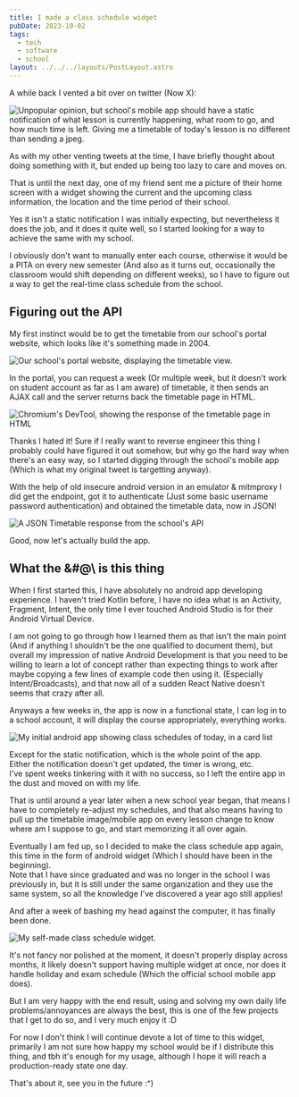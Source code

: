 ```yaml
---
title: I made a class schedule widget
pubDate: 2023-10-02
tags:
  - tech
  - software
  - school
layout: ../../../layouts/PostLayout.astro
---
```

A while back I vented a bit over on twitter (Now X):

![Unpopular opinion, but school's mobile app should have a static notification of what lesson is currently happening, what room to go, and how much time is left. Giving me a timetable of today's lesson is no different than sending a jpeg.](twt.png)

As with my other venting tweets at the time, I have briefly thought about doing something with it, but ended up being too lazy to care and moves on.

That is until the next day, one of my friend sent me a picture of their home screen with a widget showing the current and the upcoming class information, the location and the time period of their school.

Yes it isn't a static notification I was initially expecting, but nevertheless it does the job, and it does it quite well, so I started looking for a way to achieve the same with my school.

I obviously don't want to manually enter each course, otherwise it would be a PITA on every new semester (And also as it turns out, occasionally the classroom would shift depending on different weeks), so I have to figure out a way to get the real-time class schedule from the school.

## Figuring out the API
My first instinct would be to get the timetable from our school's portal website, which looks like it's something made in 2004.

![Our school's portal website, displaying the timetable view.](portal1.png)

In the portal, you can request a week (Or multiple week, but it doesn't work on student account as far as I am aware) of timetable, it then sends an AJAX call and the server returns back the timetable page in HTML.

![Chromium's DevTool, showing the response of the timetable page in HTML](portal2.png)

Thanks I hated it! Sure if I really want to reverse engineer this thing I probably could have figured it out somehow, but why go the hard way when there's an easy way, so I started digging through the school's mobile app (Which is what my original tweet is targetting anyway).

With the help of old insecure android version in an emulator & mitmproxy I did get the endpoint, got it to authenticate (Just some basic username password authentication) and obtained the timetable data, now in JSON!

![A JSON Timetable response from the school's API](ttjson.png)

Good, now let's actually build the app.

## What the &#@\ is this thing
When I first started this, I have absolutely no android app developing experience. I haven't tried Kotlin before, I have no idea what is an Activity, Fragment, Intent, the only time I ever touched Android Studio is for their Android Virtual Device.

I am not going to go through how I learned them as that isn't the main point (And if anything I shouldn't be the one qualified to document them), but overall my impression of native Android Development is that you need to be willing to learn a lot of concept rather than expecting things to work after maybe copying a few lines of example code then using it. (Especially Intent/Broadcasts), and that now all of a sudden React Native doesn't seems that crazy after all.

Anyways a few weeks in, the app is now in a functional state, I can log in to a school account, it will display the course appropriately, everything works.

![My initial android app showing class schedules of today, in a card list](oldwidget.png)

Except for the static notification, which is the whole point of the app.  
Either the notification doesn't get updated, the timer is wrong, etc.  
I've spent weeks tinkering with it with no success, so I left the entire app in the dust and moved on with my life.

That is until around a year later when a new school year began, that means I have to completely re-adjust my schedules, and that also means having to pull up the timetable image/mobile app on every lesson change to know where am I suppose to go, and start memorizing it all over again.

Eventually I am fed up, so I decided to make the class schedule app again, this time in the form of android widget (Which I should have been in the beginning).  
Note that I have since graduated and was no longer in the school I was previously in, but it is still under the same organization and they use the same system, so all the knowledge I've discovered a year ago still applies!

And after a week of bashing my head against the computer, it has finally been done.

![My self-made class schedule widget.](widget.png)

It's not fancy nor polished at the moment, it doesn't properly display across months, it likely doesn't support having multiple widget at once, nor does it handle holiday and exam schedule (Which the official school mobile app does).

But I am very happy with the end result, using and solving my own daily life problems/annoyances are always the best, this is one of the few projects that I get to do so, and I very much enjoy it :D

For now I don't think I will continue devote a lot of time to this widget, primarily I am not sure how happy my school would be if I distribute this thing, and tbh it's enough for my usage, although I hope it will reach a production-ready state one day.

That's about it, see you in the future :^)